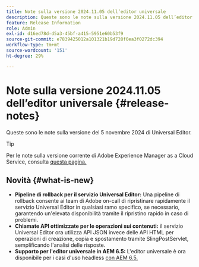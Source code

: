 ```yaml
---
title: Note sulla versione 2024.11.05 dell’editor universale
description: Queste sono le note sulla versione 2024.11.05 dell’editor universale.
feature: Release Information
role: Admin
exl-id: d16ed78d-d5a3-45bf-a415-5951e60b53f9
source-git-commit: e7839425012a101321b19d728f0ea3f0272dc394
workflow-type: tm+mt
source-wordcount: '151'
ht-degree: 29%

---
```



# Note sulla versione 2024.11.05 dell’editor universale {#release-notes}

Queste sono le note sulla versione del 5 novembre 2024 di Universal Editor.

>[!TIP]
>
>Per le note sulla versione corrente di Adobe Experience Manager as a Cloud Service, consulta [questa pagina.](/help/release-notes/release-notes-cloud/release-notes-current.md)

## Novità {#what-is-new}

* **Pipeline di rollback per il servizio Universal Editor:** Una pipeline di rollback consente ai team di Adobe on-call di ripristinare rapidamente il servizio Universal Editor in qualsiasi ramo specifico, se necessario, garantendo un&#39;elevata disponibilità tramite il ripristino rapido in caso di problemi.
* **Chiamate API ottimizzate per le operazioni sui contenuti:** il servizio Universal Editor ora utilizza API JSON invece delle API HTML per operazioni di creazione, copia e spostamento tramite SlingPostServlet, semplificando l&#39;analisi delle risposte.
* **Supporto per l&#39;editor universale in AEM 6.5:** L&#39;editor universale è ora disponibile per i casi d&#39;uso headless [con AEM 6.5.](https://experienceleague.adobe.com/en/docs/experience-manager-65/content/implementing/developing/headless/universal-editor/introduction.html)
